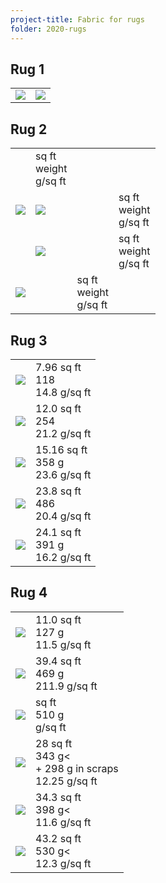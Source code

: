 ```yaml
---
project-title: Fabric for rugs
folder: 2020-rugs
---
```


## Rug 1
<table class="table-img">
	<tr>
		<td><img src="2020-rug1-fabric.jpg" /></td>
		<td><img src="2020-rug1-fabricB/W.jpg" /></td>
	</tr>
</table>

## Rug 2
<table class="table-img">
	<tr><td rowspan="3"><img src="green-boats.jpg" /><td>sq ft<br />weight<br />g/sq ft</td></tr>
	<tr><td colspan="3"><img src="byzantine.jpg" /><td>sq ft<br />weight<br />g/sq ft</td></tr>
	<tr><td colspan="3"><img src="yellow&flowers.jpg" /><td>sq ft<br />weight<br />g/sq ft</td></tr>
	<tr><td colspan="3"><img src="peach-sheet.jpg" /><td>sq ft<br />weight<br />g/sq ft</td></tr>
</table>

## Rug 3
<table class="table-img">
	<tr><td><img src="beige1.jpg" /><td>7.96 sq ft<br />118<br />14.8 g/sq ft</td></tr>
	<tr><td><img src="beige2.jpg" /><td>12.0 sq ft<br />254<br />21.2 g/sq ft</td></tr>
	<tr><td><img src="fish.jpg" /><td>15.16 sq ft<br />358 g<br />23.6 g/sq ft</td></tr>
	<tr><td><img src="purple-bird.jpg" /><td>23.8 sq ft<br />486<br />20.4 g/sq ft</td></tr>
	<tr><td><img src="zebra.jpg" /><td>24.1 sq ft<br />391 g<br />16.2 g/sq ft</td></tr>
</table>

## Rug 4
<table class="table-img">
	<tr><td><img src="green-gold-dots.jpg" /><td>11.0 sq ft<br />127 g<br />11.5 g/sq ft</td></tr>
	<tr><td><img src="green-snowflakes.jpg" /><td>39.4 sq ft<br />469 g<br />211.9 g/sq ft</td></tr>
	<tr><td><img src="green-trees.jpg" /><td>sq ft<br />510 g<br />g/sq ft</td></tr>
	<tr><td><img src="holly.jpg" /><td>28 sq ft<br />343 g<<br />+ 298 g in scraps<br />12.25 g/sq ft</td></tr>
	<tr><td><img src="red-trees.jpg" /><td>34.3 sq ft<br />398 g<<br />11.6 g/sq ft</td></tr>
	<tr><td><img src="white-gold.jpg" /><td>43.2 sq ft<br />530 g<<br />12.3 g/sq ft</td></tr>
</tbody>
</table>